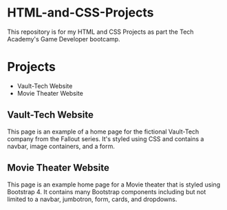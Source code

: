 # HTML-and-CSS-Projects
This repository is for my HTML and CSS Projects as part the Tech Academy's Game Developer bootcamp.

<h1>Projects</h2>
<ul>
    <li>Vault-Tech Website</li>
    <li>Movie Theater Website</li>
</ul>

<h2>Vault-Tech Website</h2>
<p>This page is an example of a home page for the fictional Vault-Tech company from the Fallout series. It's styled using CSS and contains a navbar, image containers, and a form.</p>

<h2>Movie Theater Website</h2>
<p>This page is an example home page for a Movie theater that is styled using Bootstrap 4. It contains many Bootstrap components including but not limited to a navbar, jumbotron, form, cards, and dropdowns.</p>